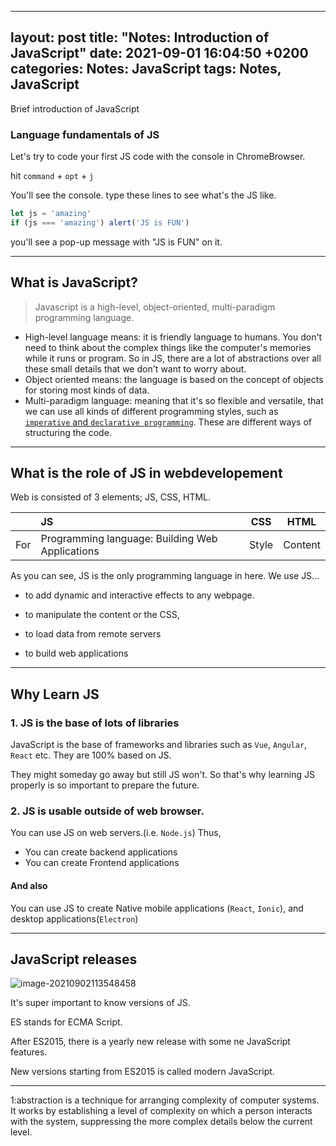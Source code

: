 
---
layout: post
title: "Notes: Introduction of JavaScript"
date: 2021-09-01 16:04:50 +0200
categories: Notes: JavaScript
tags: Notes, JavaScript
---


Brief introduction of JavaScript

### Language fundamentals of JS



Let's try to code your first JS code with the console in ChromeBrowser.

hit `command` + `opt` + `j`

You'll see the console. type these lines to see what's the JS like.

```js
let js = 'amazing'
if (js === 'amazing') alert('JS is FUN')

```

you'll see a pop-up message with "JS is FUN" on it.

---

## What is JavaScript?

> Javascript is a high-level, object-oriented, multi-paradigm programming language.

- High-level language means: it is friendly language to humans. You don't need to think about the complex things like the computer's memories while it runs or program. So in JS, there are a lot of abstractions over all these small details that we don't want to worry about.
- Object oriented means:  the language is based on the concept of objects for storing most kinds of data.
- Multi-paradigm language: meaning that it's so flexible and versatile, that we can use all kinds of different programming styles, such as [`imperative` and `declarative programming`](http://oulico.github.io/basic-knowledge/2021/09/01/programming_paradigm.html). These are different ways of structuring the code.

---

## What is the role of JS in webdevelopement

 Web is consisted of 3 elements; JS, CSS, HTML.

|      | JS                                              | CSS   | HTML    |
| ---- | :---------------------------------------------- | ----- | ------- |
| For  | Programming language: Building Web Applications | Style | Content |

As you can see, JS is the only programming language in here. We use JS...

- to add dynamic and interactive effects to any webpage.

- to manipulate the content or the CSS,

- to load data from remote servers

- to build web applications

---



## Why Learn JS

### 1. JS is the base of lots of libraries

JavaScript is the base of frameworks and libraries such as `Vue`, `Angular`, `React` etc. They are 100% based on JS.

They might someday go away but still JS won't. So that's why learning JS properly is so important to prepare the future.

### 2. JS is usable outside of web browser. 

 You can use JS on web servers.(i.e. `Node.js`) Thus,

+ You can create backend applications
+ You can create Frontend applications



#### And also

You can use JS to create Native mobile applications (`React`, `Ionic`), and desktop applications(`Electron`)

---



## JavaScript releases



![image-20210902113548458](/Users/jhl/workplace/oulico.github.io/assets/img/2021-09-01-JavaScript_1/image-20210902113548458.png)



It's super important to know versions of JS.

ES stands for ECMA Script.

After ES2015, there is a yearly new release with some ne JavaScript features.

New versions starting from ES2015 is called modern JavaScript.



---

<a name="footnote_1">1</a>:abstraction is a technique for arranging complexity of computer systems. It works by establishing a level of complexity on which a person interacts with the system, suppressing the more complex details below the current level.

